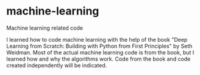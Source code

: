 # machine-learning
Machine learning related code

I learned how to code machine learning with the help of the book "Deep Learning from Scratch: Building with Python from First Principles" by Seth Weidman. Most of the actual machine learning code is from the book, but I learned how and why the algorithms work. Code from the book and code created independently will be indicated.
